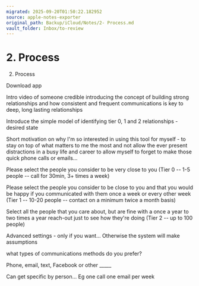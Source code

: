 ```yaml
---
migrated: 2025-09-20T01:50:22.182952
source: apple-notes-exporter
original_path: Backup/iCloud/Notes/2- Process.md
vault_folder: Inbox/to-review
---
```

# 2. Process

2. Process

Download app

Intro video of someone credible introducing the concept of building strong relationships and how consistent and frequent communications is key to deep, long lasting relationships

Introduce the simple model of identifying tier 0, 1 and 2 relationships - desired state

Short motivation on why I'm so interested in using this tool for myself - to stay on top of what matters to me the most and not allow the ever present distractions in a busy life and career to allow myself to forget to make those quick phone calls or emails...

Please select the people you consider to be very close to you (Tier 0 -- 1-5 people -- call for 30min, 3+ times a week)

Please select the people you consider to be close to you and that you would be happy if you communicated with them once a week or every other week (Tier 1 -- 10-20 people -- contact on a minimum twice a month basis)

Select all the people that you care about, but are fine with a once a year to two times a year reach-out just to see how they're doing  (Tier 2 -- up to 100 people) 

Advanced settings - only if you want... Otherwise the system will make assumptions 

what types of communications methods do you prefer?

Phone, email, text, Facebook or other _____

Can get specific by person... Eg one call one email per week

